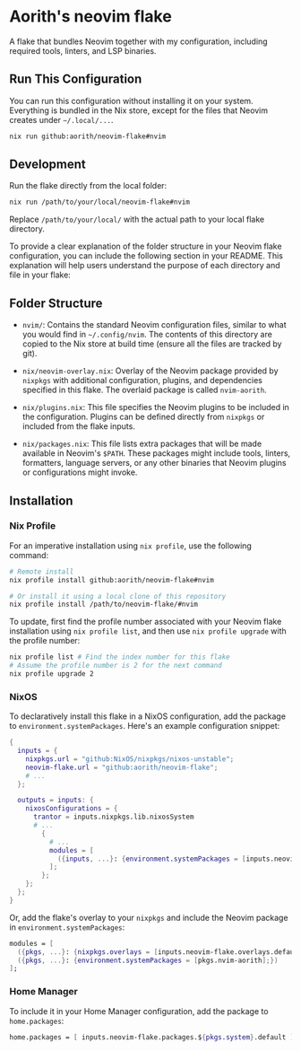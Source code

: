 # Aorith's neovim flake

A flake that bundles Neovim together with my configuration, including required tools, linters, and LSP binaries.

## Run This Configuration

You can run this configuration without installing it on your system. Everything is bundled in the Nix store, except for the files that Neovim creates under `~/.local/...`.

```sh
nix run github:aorith/neovim-flake#nvim
```

## Development

Run the flake directly from the local folder:

```sh
nix run /path/to/your/local/neovim-flake#nvim
```

Replace `/path/to/your/local/` with the actual path to your local flake directory.

To provide a clear explanation of the folder structure in your Neovim flake configuration, you can include the following section in your README. This explanation will help users understand the purpose of each directory and file in your flake:

## Folder Structure

- `nvim/`: Contains the standard Neovim configuration files, similar to what you would find in `~/.config/nvim`. The contents of this directory are copied to the Nix store at build time (ensure all the files are tracked by git).

- `nix/neovim-overlay.nix`: Overlay of the Neovim package provided by `nixpkgs` with additional configuration, plugins, and dependencies specified in this flake. The overlaid package is called `nvim-aorith`.

- `nix/plugins.nix`: This file specifies the Neovim plugins to be included in the configuration. Plugins can be defined directly from `nixpkgs` or included from the flake inputs.

- `nix/packages.nix`: This file lists extra packages that will be made available in Neovim's `$PATH`. These packages might include tools, linters, formatters, language servers, or any other binaries that Neovim plugins or configurations might invoke.

## Installation

### Nix Profile

For an imperative installation using `nix profile`, use the following command:

```sh
# Remote install
nix profile install github:aorith/neovim-flake#nvim

# Or install it using a local clone of this repository
nix profile install /path/to/neovim-flake/#nvim
```

To update, first find the profile number associated with your Neovim flake installation using `nix profile list`, and then use `nix profile upgrade` with the profile number:

```sh
nix profile list # Find the index number for this flake
# Assume the profile number is 2 for the next command
nix profile upgrade 2
```

### NixOS

To declaratively install this flake in a NixOS configuration, add the package to `environment.systemPackages`. Here's an example configuration snippet:

```nix
{
  inputs = {
    nixpkgs.url = "github:NixOS/nixpkgs/nixos-unstable";
    neovim-flake.url = "github:aorith/neovim-flake";
    # ...
  };

  outputs = inputs: {
    nixosConfigurations = {
      trantor = inputs.nixpkgs.lib.nixosSystem
      # ...
        {
          # ...
          modules = [
            ({inputs, ...}: {environment.systemPackages = [inputs.neovim-flake.packages.${system}.default];})
          ];
        };
    };
  };
}
```

Or, add the flake's overlay to your `nixpkgs` and include the Neovim package in `environment.systemPackages`:

```nix
modules = [
  ({pkgs, ...}: {nixpkgs.overlays = [inputs.neovim-flake.overlays.default];})
  ({pkgs, ...}: {environment.systemPackages = [pkgs.nvim-aorith];})
];
```

### Home Manager

To include it in your Home Manager configuration, add the package to `home.packages`:

```nix
home.packages = [ inputs.neovim-flake.packages.${pkgs.system}.default ];
```
